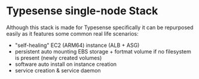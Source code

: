 # Typesense single-node Stack

Although this stack is made for Typesense specifically it can be repurposed easily as it features some common real life scenarios:

-   "self-healing" EC2 (ARM64) instance (ALB + ASG)
-   persistent auto mounting EBS storage + fortmat volume if no filesystem is present (newly created volumes)
-   software auto install on instance creation
-   service creation & service daemon
